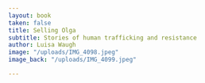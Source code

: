 ```yaml
---
layout: book
taken: false
title: Selling Olga
subtitle: Stories of human trafficking and resistance
author: Luisa Waugh
image: "/uploads/IMG_4098.jpeg"
image_back: "/uploads/IMG_4099.jpeg"

---
```

